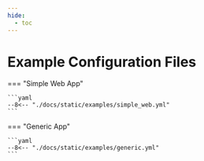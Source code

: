 ```yaml
---
hide:
  - toc
---
```


# Example Configuration Files

=== "Simple Web App"

    ```yaml
    --8<-- "./docs/static/examples/simple_web.yml"
    ```


=== "Generic App"

    ```yaml
    --8<-- "./docs/static/examples/generic.yml"
    ```
